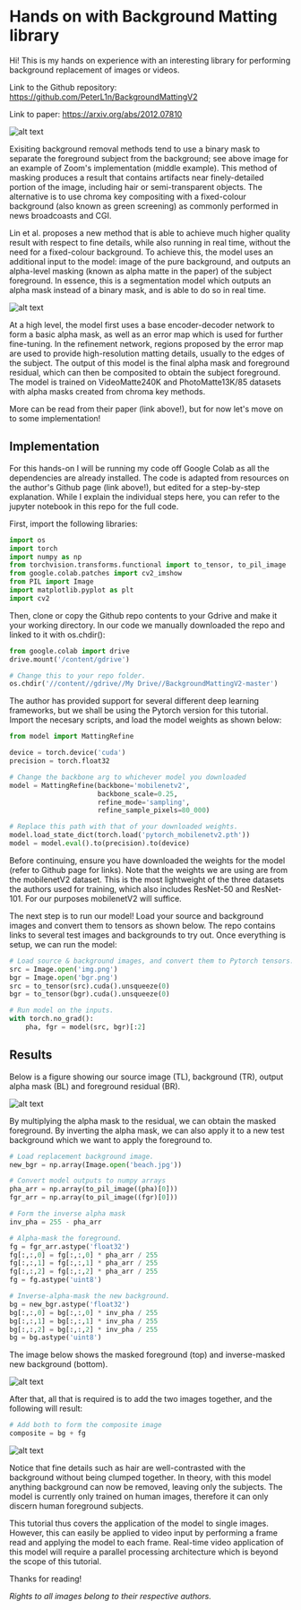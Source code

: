 # Hands on with Background Matting library

Hi! This is my hands on experience with an interesting library for performing background replacement of images or videos.

Link to the Github repository: https://github.com/PeterL1n/BackgroundMattingV2

Link to paper: https://arxiv.org/abs/2012.07810

![alt text](https://github.com/DarrelYee/Background_Matting_Tutorial/blob/main/demo.png)

Exisiting background removal methods tend to use a binary mask to separate the foreground subject from the background; see above image for an example of Zoom's implementation (middle example). This method of masking produces a result that contains artifacts near finely-detailed portion of the image, including hair or semi-transparent objects. The alternative is to use chroma key compositing with a fixed-colour background (also known as green screening) as commonly performed in news broadcoasts and CGI.

Lin et al. proposes a new method that is able to achieve much higher quality result with respect to fine details, while also running in real time, without the need for a fixed-colour background. To achieve this, the model uses an additional input to the model: image of the pure background, and outputs an alpha-level masking (known as alpha matte in the paper) of the subject foreground. In essence, this is a segmentation model which outputs an alpha mask instead of a binary mask, and is able to do so in real time.

![alt text](https://github.com/DarrelYee/Background_Matting_Tutorial/blob/main/model.png)

At a high level, the model first uses a base encoder-decoder network to form a basic alpha mask, as well as an error map which is used for further fine-tuning. In the refinement network, regions proposed by the error map are used to provide high-resolution matting details, usually to the edges of the subject. The output of this model is the final alpha mask and foreground residual, which can then be composited to obtain the subject foreground. The model is trained on VideoMatte240K and PhotoMatte13K/85 datasets with alpha masks created from chroma key methods.

More can be read from their paper (link above!), but for now let's move on to some implementation!

## Implementation

For this hands-on I will be running my code off Google Colab as all the dependencies are already installed. The code is adapted from resources on the author's Github page (link above!), but edited for a step-by-step explanation. While I explain the individual steps here, you can refer to the jupyter notebook in this repo for the full code.

First, import the following libraries:

```python
import os
import torch
import numpy as np
from torchvision.transforms.functional import to_tensor, to_pil_image
from google.colab.patches import cv2_imshow
from PIL import Image
import matplotlib.pyplot as plt
import cv2
```

Then, clone or copy the Github repo contents to your Gdrive and make it your working directory. In our code we manually downloaded the repo and linked to it with os.chdir():
```python
from google.colab import drive
drive.mount('/content/gdrive')

# Change this to your repo folder.
os.chdir('//content//gdrive//My Drive//BackgroundMattingV2-master')
```

The author has provided support for several different deep learning frameworks, but we shall be using the Pytorch version for this tutorial. Import the necesary scripts, and load the model weights as shown below:
```python
from model import MattingRefine

device = torch.device('cuda')
precision = torch.float32

# Change the backbone arg to whichever model you downloaded
model = MattingRefine(backbone='mobilenetv2',
                      backbone_scale=0.25,
                      refine_mode='sampling',
                      refine_sample_pixels=80_000)

# Replace this path with that of your downloaded weights.
model.load_state_dict(torch.load('pytorch_mobilenetv2.pth'))
model = model.eval().to(precision).to(device)
```
Before continuing, ensure you have downloaded the weights for the model (refer to Github page for links). Note that the weights we are using are from the mobilenetV2 dataset. This is the most lightweight of the three datasets the authors used for training, which also includes ResNet-50 and ResNet-101. For our purposes mobilenetV2 will suffice.

The next step is to run our model! Load your source and background images and convert them to tensors as shown below. The repo contains links to several test images and backgrounds to try out. Once everything is setup, we can run the model:

```python
# Load source & background images, and convert them to Pytorch tensors.
src = Image.open('img.png')
bgr = Image.open('bgr.png')
src = to_tensor(src).cuda().unsqueeze(0)
bgr = to_tensor(bgr).cuda().unsqueeze(0)

# Run model on the inputs.
with torch.no_grad():
    pha, fgr = model(src, bgr)[:2]
```

## Results

Below is a figure showing our source image (TL), background (TR), output alpha mask (BL) and foreground residual (BR).

![alt text](https://github.com/DarrelYee/Background_Matting_Tutorial/blob/main/comparison.png)

By multiplying the alpha mask to the residual, we can obtain the masked foreground. By inverting the alpha mask, we can also apply it to a new test background which we want to apply the foreground to.

```python
# Load replacement background image.
new_bgr = np.array(Image.open('beach.jpg'))

# Convert model outputs to numpy arrays
pha_arr = np.array(to_pil_image((pha)[0]))
fgr_arr = np.array(to_pil_image((fgr)[0]))

# Form the inverse alpha mask
inv_pha = 255 - pha_arr

# Alpha-mask the foreground.
fg = fgr_arr.astype('float32')
fg[:,:,0] = fg[:,:,0] * pha_arr / 255
fg[:,:,1] = fg[:,:,1] * pha_arr / 255
fg[:,:,2] = fg[:,:,2] * pha_arr / 255
fg = fg.astype('uint8')

# Inverse-alpha-mask the new background.
bg = new_bgr.astype('float32')
bg[:,:,0] = bg[:,:,0] * inv_pha / 255
bg[:,:,1] = bg[:,:,1] * inv_pha / 255
bg[:,:,2] = bg[:,:,2] * inv_pha / 255
bg = bg.astype('uint8')
```

The image below shows the masked foreground (top) and inverse-masked new background (bottom).

![alt text](https://github.com/DarrelYee/Background_Matting_Tutorial/blob/main/bgfg.png)

After that, all that is required is to add the two images together, and the following will result:

```python
# Add both to form the composite image
composite = bg + fg
```

![alt text](https://github.com/DarrelYee/Background_Matting_Tutorial/blob/main/result.png)

Notice that fine details such as hair are well-contrasted with the background without being clumped together. In theory, with this model anything background can now be removed, leaving only the subjects. The model is currently only trained on human images, therefore it can only discern human foreground subjects.

This tutorial thus covers the application of the model to single images. However, this can easily be applied to video input by performing a frame read and applying the model to each frame. Real-time video application of this model will require a parallel processing architecture which is beyond the scope of this tutorial.

Thanks for reading!


_Rights to all images belong to their respective authors._
